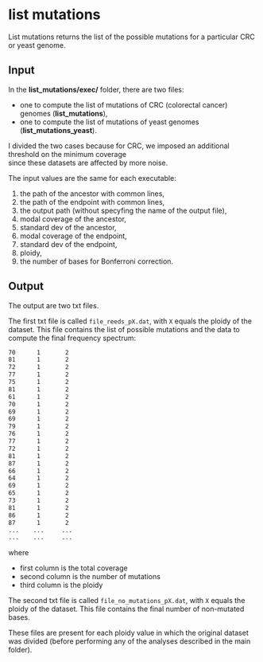# list mutations
List mutations returns the list of the possible mutations for a particular CRC or yeast genome.

## Input
In the **list_mutations/exec/** folder, there are two files:  
- one to compute the list of mutations of CRC (colorectal cancer) genomes (**list_mutations**),
- one to compute the list of mutations of yeast genomes (**list_mutations_yeast**).

I divided the two cases because for CRC, we imposed an additional threshold on the minimum coverage  
since these datasets are affected by more noise.

The input values are the same for each executable:

1. the path of the ancestor with common lines,
2. the path of the endpoint with common lines,
3. the output path (without specyfing the name of the output file),
4. modal coverage of the ancestor,
5. standard dev of the ancestor,
6. modal coverage of the endpoint,
7. standard dev of the endpoint,
8. ploidy,
9. the number of bases for Bonferroni correction.

## Output

The output are two txt files.  

The first txt file is called ``file_reeds_pX.dat``, with ``X`` equals the ploidy of the dataset.
This file contains the list of possible mutations and the data to compute the final frequency spectrum:

```bash
70      1       2
81      1       2
72      1       2
77      1       2
75      1       2
81      1       2
61      1       2
70      1       2
69      1       2
69      1       2
79      1       2
76      1       2
77      1       2
72      1       2
81      1       2
87      1       2
66      1       2
64      1       2
69      1       2
65      1       2
73      1       2
81      1       2
86      1       2
87      1       2
...    ...     ...
...    ...     ...
```
where

- first column is the total coverage
- second column is the number of mutations 
- third column is the ploidy

The second txt file is called ``file_no_mutations_pX.dat``, with ``X`` equals the ploidy of the dataset.
This file contains the final number of non-mutated bases.

These files are present for each ploidy value in which the original dataset was divided (before performing any of the analyses described in the main folder).


